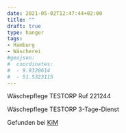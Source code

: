 ```yaml
---
date: 2021-05-02T12:47:44+02:00
title: ""
draft: true
type: hanger
tags:
- Hamburg
- Wäscherei
#geojson:
#  coordinates:
#  - 9.9320614
#  - 51.5323115
---
```


Wäschepflege TESTORP Ruf 221244

Wäschepflege TESTORP 3-Tage-Dienst

<div class="source">Gefunden bei <a href="https://www.neue-arbeit-brockensammlung.de/geschaefte/zweigstelle-kim/">KiM</a></div>

